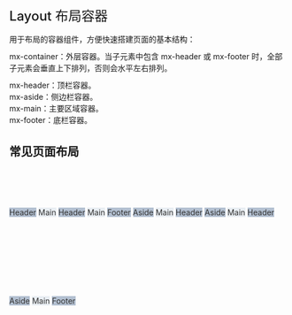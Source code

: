 # Layout 布局容器

用于布局的容器组件，方便快速搭建页面的基本结构：


mx-container：外层容器。当子元素中包含 mx-header 或 mx-footer 时，全部子元素会垂直上下排列，否则会水平左右排列。


mx-header：顶栏容器。<br />mx-aside：侧边栏容器。<br />mx-main：主要区域容器。<br />mx-footer：底栏容器。

## 常见页面布局

<ivy-layout class="page-layout-item">
    <ivy-header class="page-layout-hf">Header</ivy-header>
    <ivy-main class="page-layout-main">Main</ivy-main>
</ivy-layout>
<ivy-layout class="page-layout-item">
    <ivy-header class="page-layout-hf">Header</ivy-header>
    <ivy-main class="page-layout-main">Main</ivy-main>
    <ivy-footer class="page-layout-hf">Footer</ivy-footer>
</ivy-layout>
<ivy-layout class="page-layout-item">
    <ivy-aside class="page-layout-hf" width="200px"
        >Aside</ivy-aside
    >
    <ivy-main class="page-layout-main">Main</ivy-main>
</ivy-layout>
<ivy-layout class="page-layout-item">
    <ivy-header class="page-layout-hf">Header</ivy-header>
    <ivy-layout>
        <ivy-aside class="page-layout-hf" width="200px"
            >Aside</ivy-aside
        >
        <ivy-main class="page-layout-main">Main</ivy-main>
    </ivy-layout>
</ivy-layout>
<ivy-layout class="page-layout-item">
    <ivy-header class="page-layout-hf">Header</ivy-header>
    <ivy-layout>
        <ivy-aside class="page-layout-hf" width="200px"
            >Aside</ivy-aside
        >
        <ivy-layout>
            <ivy-main class="page-layout-main">Main</ivy-main>
            <ivy-footer class="page-layout-hf">Footer</ivy-footer>
        </ivy-layout>
    </ivy-layout>
</ivy-layout>


<style scoped>
.page-layout {
    background-color: #ffffff;
    font-size: 14px;
}
p {
    margin: 10px 0;
    line-height: 1.5em;
}
h1 {
    font-weight: 500;
    font-size: 1.7em;
}
.page-layout-item + .page-layout-item {
    margin-top: 20px;
}
.page-layout-hf {
    background-color: #b3c0d1;
    color: #333;
    line-height: 60px;
}
.page-layout-main {
    background-color: #e9eef3;
    color: #333;
    text-align: center;
    line-height: 160px;
}
</style>
